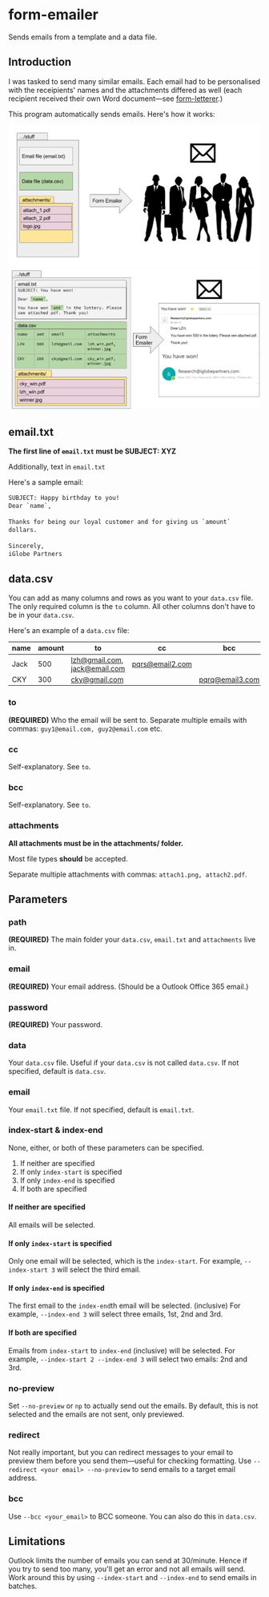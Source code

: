 # form-emailer 
Sends emails from a template and a data file.

## Introduction
I was tasked to send many similar emails. Each email had to be personalised
with the receipients' names and the attachments differed as well (each
recipient received their own Word document—see
[form-letterer](https://github.com/lieuzhenghong/form-letterer).)

This program automatically sends emails. Here's how it works:

![overview-1](img/overview1.png)
![overview-2](img/overview2.png)

## email.txt
**The first line of `email.txt` must be SUBJECT: XYZ**

Additionally, text in `email.txt` 

Here's a sample email:
```
SUBJECT: Happy birthday to you!
Dear `name`,

Thanks for being our loyal customer and for giving us `amount` dollars.

Sincerely,
iGlobe Partners
```

## data.csv
You can add as many columns and rows as you want to your `data.csv` file. The
only required column is the `to` column. All other columns don't have to be in
your `data.csv`.

Here's an example of a `data.csv` file:

| name  | amount | to | cc | bcc | attachments |
| ----- | ------------- | --- | --- | --- | --- |
| Jack | 500 | lzh@gmail.com, jack@email.com | pqrs@email2.com | | test.png, test1.pdf |
| CKY | 300 | cky@gmail.com | | pqrq@email3.com | test.png |

### to
**(REQUIRED)** Who the email will be sent to.
Separate multiple emails with commas: `guy1@email.com, guy2@email.com`
etc.

### cc
Self-explanatory. See `to`.

### bcc
Self-explanatory. See `to`.

### attachments
**All attachments must be in the attachments/ folder.**

Most file types **should** be accepted.

Separate multiple attachments with commas: `attach1.png, attach2.pdf`.

## Parameters

### path
**(REQUIRED)** The main folder your `data.csv`, `email.txt` and `attachments`
live in.

### email
**(REQUIRED)** Your email address. (Should be a Outlook Office 365 email.)

### password
**(REQUIRED)** Your password.

### data
Your `data.csv` file. Useful if your `data.csv` is not called `data.csv`. If
not specified, default is `data.csv`.

### email
Your `email.txt` file. If not specified, default is `email.txt`.

### index-start & index-end
None, either, or both of these parameters can be specified.

1. If neither are specified
2. If only `index-start` is specified
3. If only `index-end` is specified
4. If both are specified

#### If neither are specified
All emails will be selected.

#### If only `index-start` is specified
Only one email will be selected, which is the `index-start`. For example,
`--index-start 3` will select the third email.

#### If only `index-end` is specified
The first email to the `index-end`th email will be selected. (inclusive) 
For example, `--index-end 3` will select three emails, 1st, 2nd and 3rd.

#### If both are specified
Emails from `index-start` to `index-end` (inclusive) will be selected.
For example, `--index-start 2 --index-end 3` will select two emails: 2nd and 3rd.

### no-preview
Set `--no-preview` or `np` to actually send out the emails. By default, this is
not selected and the emails are not sent, only previewed.

### redirect
Not really important, but you can redirect messages to your email to preview
them before you send them—useful for checking formatting. Use `--redirect <your
email> --no-preview` to send emails to a target email address.

### bcc
Use `--bcc <your_email>` to BCC someone. You can also do this in `data.csv`.

## Limitations
Outlook limits the number of emails you can send at 30/minute. Hence if you try
to send too many, you'll get an error and not all emails will send. Work around
this by using `--index-start` and `--index-end` to send emails in batches.
